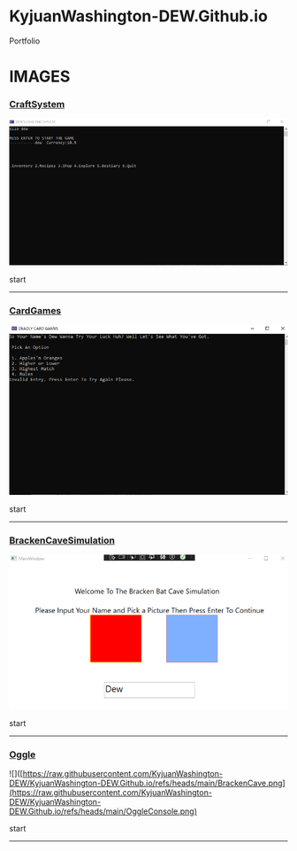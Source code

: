 # KyjuanWashington-DEW.Github.io
Portfolio

# IMAGES

### [CraftSystem](https://github.com/KyjuanWashington-DEW/2024Programming2-/tree/main/CraftSystemDew2024Fall)

![](https://raw.githubusercontent.com/KyjuanWashington-DEW/KyjuanWashington-DEW.Github.io/refs/heads/main/CraftingSystem.png)

start


-----------------------------------------------------------------------------------------


### [CardGames](https://github.com/KyjuanWashington-DEW/2024Programming2-/tree/main/CardGames)

![](https://raw.githubusercontent.com/KyjuanWashington-DEW/KyjuanWashington-DEW.Github.io/refs/heads/main/CardgamePic.png)

start


-----------------------------------------------------------------------------------------


### [BrackenCaveSimulation](https://github.com/KyjuanWashington-DEW/2024Programming2-/tree/main/DEWsBatsOfBrackenCaveSimulation)

![](https://raw.githubusercontent.com/KyjuanWashington-DEW/KyjuanWashington-DEW.Github.io/refs/heads/main/BrackenCave.png)

start


-----------------------------------------------------------------------------------------


### [Oggle](https://github.com/KyjuanWashington-DEW/2024Programming2-/tree/main/DEWsOggle)

![]([https://raw.githubusercontent.com/KyjuanWashington-DEW/KyjuanWashington-DEW.Github.io/refs/heads/main/BrackenCave.png](https://raw.githubusercontent.com/KyjuanWashington-DEW/KyjuanWashington-DEW.Github.io/refs/heads/main/OggleConsole.png)

start


-----------------------------------------------------------------------------------------
